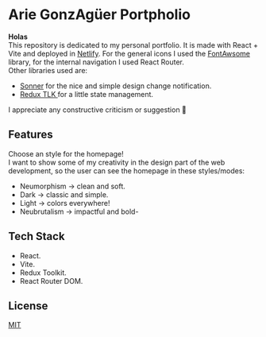 # Arie GonzAgüer Portpholio

**Holas**\
This repository is dedicated to my personal portfolio. It is made with React + Vite and deployed in [Netlify](https://app.netlify.com/).
For the general icons I used the [FontAwsome](https://fontawesome.com/) library, for the internal navigation I used React Router.\
Other libraries used are:
- [Sonner](https://sonner.emilkowal.ski/) for the nice and simple design change notification.
- [Redux TLK ](https://redux-toolkit.js.org/) for a little state management.

I appreciate any constructive criticism or suggestion 🌟


## Features
Choose an style for the homepage!\
I want to show some of my creativity in the design part of the web development, so the user can see the homepage in these styles/modes:
- Neumorphism -> clean and soft.
- Dark -> classic and simple.
- Light -> colors everywhere!
- Neubrutalism -> impactful and bold-


## Tech Stack
- React.
- Vite.
- Redux Toolkit.
- React Router DOM.


## License

[MIT](https://choosealicense.com/licenses/mit/)
